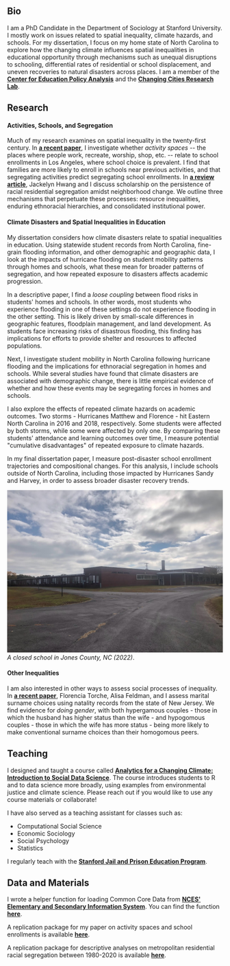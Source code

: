 ## Bio
I am a PhD Candidate in the Department of Sociology at Stanford University. I mostly work on issues related to spatial inequality, climate hazards, and schools. For my dissertation, I focus on my home state of North Carolina to explore how the changing climate influences spatial inequalities in educational opportunity through mechanisms such as unequal disruptions to schooling, differential rates of residential or school displacement, and uneven recoveries to natural disasters across places. I am a member of the [__Center for Education Policy Analysis__](https://cepa.stanford.edu/) and the [__Changing Cities Research Lab__](https://ccrl.stanford.edu/). 

## Research

#### Activities, Schools, and Segregation
 
Much of my research examines on spatial inequality in the twenty-first century. In [__a recent paper__](https://journals.sagepub.com/doi/10.1177/23780231251322006), I investigate whether _activity spaces_ -- the places where people work, recreate, worship, shop, etc. -- relate to school enrollments in Los Angeles, where school choice is prevalent. I find that families are more likely to enroll in schools near previous activities, and that segregating activities predict segregating school enrollments. In [__a review article__](https://www.annualreviews.org/content/journals/10.1146/annurev-soc-030420-014126), Jackelyn Hwang and I discuss scholarship on the persistence of racial residential segregation amidst neighborhood change. We outline three mechanisms that perpetuate these processes: resource inequalities, enduring ethnoracial hierarchies, and consolidated institutional power.

#### Climate Disasters and Spatial Inequalities in Education

My dissertation considers how climate disasters relate to spatial inequalities in education. Using statewide student records from North Carolina, fine-grain flooding information, and other demographic and geographic data, I look at the impacts of hurricane flooding on student mobility patterns through homes and schools, what these mean for broader patterns of segregation, and how repeated exposure to disasters affects academic progression.  

In a descriptive paper, I find a _loose coupling_ between flood risks in students' homes and schools. In other words, most students who experience flooding in one of these settings do not experience flooding in the other setting. This is likely driven by small-scale differences in geographic features, floodplain management, and land development. As students face increasing risks of disastrous flooding, this finding has implications for efforts to provide shelter and resources to affected populations. 

Next, I investigate student mobility in North Carolina following hurricane flooding and the implications for ethnoracial segregation in homes
and schools. While several studies have found that climate disasters are associated with demographic change, there is little empirical evidence of whether and how these events may be segregating forces in homes and schools. 

I also explore the effects of repeated climate hazards on academic outcomes. Two storms - Hurricanes Matthew and Florence - hit Eastern North Carolina in 2016 and 2018, respectively. Some students were affected by both storms, while some were affected by only one. By comparing these students' attendance and learning outcomes over time, I measure potential "cumulative disadvantages" of repeated exposure to climate hazards.   

In my final dissertation paper, I measure post-disaster school enrollment trajectories and compositional changes. For this analysis, I include schools outside of North Carolina, including those impacted by Hurricanes Sandy and Harvey, in order to assess broader disaster recovery trends. 

![Jones](jones.jpg)
_A closed school in Jones County, NC (2022)_.


#### Other Inequalities
I am also interested in other ways to assess social processes of inequality. In [__a recent paper__](https://www.sciencedirect.com/science/article/abs/pii/S0276562425000514), Florencia Torche, Alisa Feldman, and I assess marital surname choices using natality records from the state of New Jersey. We find evidence for _doing gender_, with both hypergamous couples - those in which the husband has higher status than the wife - and hypogomous couples - those in which the wife has more status - being more likely to make conventional surname choices than their homogomous peers.  

## Teaching
I designed and taught a course called [__Analytics for a Changing Climate: Introduction to Social Data Science__](https://bookdown.org/tylermc/soc128d/). The course introduces students to R and to data science more broadly, using examples from environmental justice and climate science. Please reach out if you would like to use any course materials or collaborate!

I have also served as a teaching assistant for classes such as:
* Computational Social Science
* Economic Sociology
* Social Psychology
* Statistics

I regularly teach with the [__Stanford Jail and Prison Education Program__](https://sjpep.weebly.com/).

## Data and Materials

I wrote a helper function for loading Common Core Data from [__NCES' Elementary and Secondary Information System__](https://nces.ed.gov/ccd/elsi/). You can find the function [__here__](https://github.com/tylermcdaniel/tidy_elsi).

A replication package for my paper on activity spaces and school enrollments is available [__here__](https://purl.stanford.edu/sj315mc0440).

A replication package for descriptive analyses on metropolitan residential racial segregation between 1980-2020 is available [__here__](https://purl.stanford.edu/sy352sf3635).

